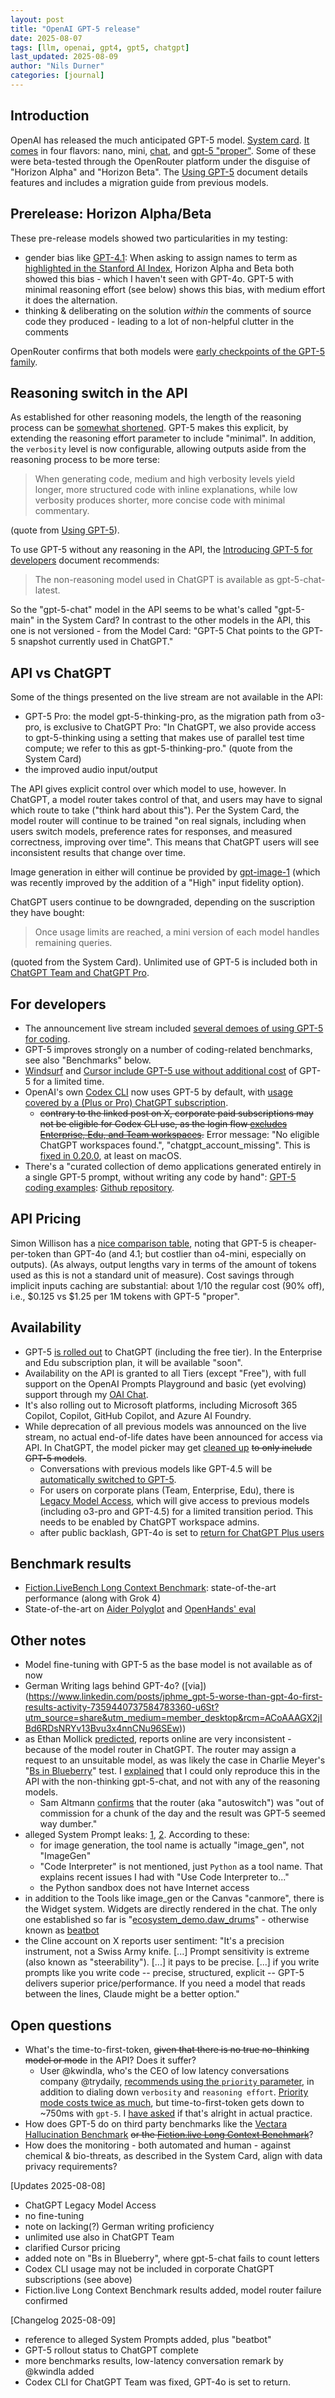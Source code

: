 ```yaml
---
layout: post
title: "OpenAI GPT-5 release"
date: 2025-08-07
tags: [llm, openai, gpt4, gpt5, chatgpt]
last_updated: 2025-08-09
author: "Nils Durner"
categories: [journal]
---
```


## Introduction
OpenAI has released the much anticipated GPT-5 model. [System card](https://openai.com/index/gpt-5-system-card/). [It comes](https://platform.openai.com/docs/models) in four flavors: nano, mini, [chat](https://platform.openai.com/docs/models/gpt-5-chat-latest), and [gpt-5 "proper"](https://platform.openai.com/docs/models/gpt-5). Some of these were beta-tested through the OpenRouter platform under the disguise of "Horizon Alpha" and "Horizon Beta". The [Using GPT-5](https://platform.openai.com/docs/guides/latest-model) document details features and includes a migration guide from previous models.

## Prerelease: Horizon Alpha/Beta
These pre-release models showed two particularities in my testing:
* gender bias like [GPT-4.1](_openai-api-gpt-4.1): When asking to assign names to term as [highlighted in the Stanford AI Index](stanford-ai-index), Horizon Alpha and Beta both showed this bias - which I haven't seen with GPT-4o. GPT-5 with minimal reasoning effort (see below) shows this bias, with medium effort it does the alternation. 
* thinking & deliberating on the solution *within* the comments of source code they produced - leading to a lot of non-helpful clutter in the comments

OpenRouter confirms that both models were [early checkpoints of the GPT-5 family](https://www.linkedin.com/posts/openrouter_excited-to-launch-gpt-5-on-openrouter-let-activity-7359290990014185472-5m7r?utm_source=share&utm_medium=member_desktop&rcm=ACoAAAGX2jIBd6RDsNRYv13Bvu3x4nnCNu96SEw).

## Reasoning switch in the API
As established for other reasoning models, the length of the reasoning process can be [somewhat shortened](reasoning-models-no-think). GPT-5 makes this explicit, by extending the reasoning effort parameter to include "minimal". In addition, the `verbosity` level is now configurable, allowing outputs aside from the reasoning process to be more terse:
> When generating code, medium and high verbosity levels yield longer, more structured code with inline explanations, while low verbosity produces shorter, more concise code with minimal commentary.

(quote from [Using GPT-5](https://platform.openai.com/docs/guides/latest-model)).

To use GPT-5 without any reasoning in the API, the [Introducing GPT-5 for developers](https://openai.com/index/introducing-gpt-5-for-developers/) document recommends:
> The non-reasoning model used in ChatGPT is available as gpt-5-chat-latest.

So the "gpt-5-chat" model in the API seems to be what's called "gpt-5-main" in the System Card? In contrast to the other models in the API, this one is not versioned - from the Model Card: "GPT-5 Chat points to the GPT-5 snapshot currently used in ChatGPT."

## API vs ChatGPT
Some of the things presented on the live stream are not available in the API:
* GPT-5 Pro: the model gpt-5-thinking-pro, as the migration path from o3-pro, is exclusive to ChatGPT Pro: "In ChatGPT, we also provide access
to gpt-5-thinking using a setting that makes use of parallel test time compute; we refer to this as gpt-5-thinking-pro." (quote from the System Card)
* the improved audio input/output

The API gives explicit control over which model to use, however. In ChatGPT, a model router takes control of that, and users may have to signal which route to take ("think hard about this"). Per the System Card, the model router will continue to be trained "on real signals, including when users switch models, preference rates for responses, and measured correctness, improving over time". This means that ChatGPT users will see inconsistent results that change over time.

Image generation in either will continue be provided by [gpt-image-1](gpt4o-image-generation) (which was recently improved by the addition of a "High" input fidelity option).

ChatGPT users continue to be downgraded, depending on the suscription they have bought:
> Once usage limits are reached, a mini version of each model handles
remaining queries.

(quoted from the System Card). Unlimited use of GPT-5 is included both in [ChatGPT Team and ChatGPT Pro](https://help.openai.com/en/articles/11909943-gpt-5-in-chatgpt#:~:text=unlimited%20access%20to%20our%20GPT-5%20models).

## For developers
* The announcement live stream included [several demoes of using GPT-5 for coding](https://youtu.be/0Uu_VJeVVfo?t=2464).
* GPT-5 improves strongly on a number of coding-related benchmarks, see also "Benchmarks" below.
* [Windsurf](https://x.com/OpenAIDevs/status/1953554951885713859) and [Cursor include GPT-5 use without additional cost](https://x.com/cursor_ai/status/1953519580627742750) of GPT-5 for a limited time.
* OpenAI's own [Codex CLI](openai-codex-notes) now uses GPT-5 by default, with [usage covered by a (Plus or Pro) ChatGPT subscription](https://x.com/embirico/status/1953526045573059056).
    * ~~contrary to the linked post on X, corporate paid subscriptions may not be eligible for Codex CLI use, as the login flow [excludes Enterprise, Edu, and Team workspaces](https://help.openai.com/en/articles/11381614-codex-cli-and-sign-in-with-chatgpt#:~:text=Who%20can%20use%20the%20new%20sign-in%20flow).~~ Error message: "No eligible ChatGPT workspaces found.", "chatgpt_account_missing". This is [fixed in 0.20.0](https://github.com/openai/codex/issues/1533#issuecomment-3170562561), at least on macOS.
* There's a "curated collection of demo applications generated entirely in a single GPT-5 prompt, without writing any code by hand": [GPT-5 coding examples](https://gpt-examples.com): [Github repository](https://github.com/openai/gpt-5-coding-examples).

## API Pricing
Simon Willison has a [nice comparison table](https://simonwillison.net/2025/Aug/7/gpt-5/#:~:text=Input%20%24%2Fm), noting that GPT-5 is cheaper-per-token than GPT-4o (and 4.1; but costlier than o4-mini, especially on outputs). (As always, output lengths vary in terms of the amount of tokens used as this is not a standard unit of measure). Cost savings through implicit inputs caching are substantial: about 1/10 the regular cost (90% off), i.e., $0.125 vs $1.25 per 1M tokens with GPT-5 "proper".

## Availability
* GPT-5 [is rolled out](https://x.com/OpenAI/status/1954068588014580072) to ChatGPT (including the free tier). In the Enterprise and Edu subscription plan, it will be available "soon".
* Availability on the API is granted to all Tiers (except "Free"), with full support on the OpenAI Prompts Playground and basic (yet evolving) support through my [OAI Chat](oai_chat-updates).
* It's also rolling out to Microsoft platforms, including Microsoft 365 Copilot, Copilot, GitHub Copilot, and Azure AI Foundry.
* While deprecation of all previous models was announced on the live stream, no actual end-of-life dates have been announced for access via API. In ChatGPT, the model picker may get [cleaned up](https://x.com/OpenAI/status/1953526591629508735) ~~to only include GPT-5 models~~.
    * Conversations with previous models like GPT-4.5 will be [automatically switched to GPT-5](https://help.openai.com/en/articles/6825453-chatgpt-release-notes#:~:text=ChatGPT%20will%20automatically%20switch%20it%20to%20the%20closest%20GPT-5%20equivalent
).
    * For users on corporate plans (Team, Enterprise, Edu), there is [Legacy Model Access](https://help.openai.com/en/articles/11954883-legacy-model-access-for-team-enterprise-and-edu-users#h_ffaadea924), which will give access to previous models (including o3-pro and GPT-4.5) for a limited transition period. This needs to be enabled by ChatGPT workspace admins.
    * after public backlash, GPT-4o is set to [return for ChatGPT Plus users](https://x.com/sama/status/1953893841381273969)

## Benchmark results
* [Fiction.LiveBench Long Context Benchmark](https://fiction.live/stories/Fiction-liveBench-August-8-2025/oQdzQvKHw8JyXbN87): state-of-the-art performance (along with Grok 4)
* State-of-the-art on [Aider Polyglot](https://openai.com/index/introducing-gpt-5-for-developers/) and [OpenHands' eval](https://x.com/allhands_ai/status/1953883039768989739)

## Other notes
* Model fine-tuning with GPT-5 as the base model is not available as of now
* German Writing lags behind GPT-4o? ([via])(https://www.linkedin.com/posts/jphme_gpt-5-worse-than-gpt-4o-first-results-activity-7359440737584783360-u6St?utm_source=share&utm_medium=member_desktop&rcm=ACoAAAGX2jIBd6RDsNRYv13Bvu3x4nnCNu96SEw))
* as Ethan Mollick [predicted](https://www.linkedin.com/posts/emollick_you-are-likely-going-to-see-a-lot-of-very-activity-7359323772924878848-Pf_j?utm_source=share&utm_medium=member_desktop&rcm=ACoAAAGX2jIBd6RDsNRYv13Bvu3x4nnCNu96SEw), reports online are very inconsistent - because of the model router in ChatGPT. The router may assign a request to an unsuitable model, as was likely the case in Charlie Meyer's "[Bs in Blueberry](https://blog.charliemeyer.co/the-gpt-5-launch-was-concerning/)" test. I [explained](https://news.ycombinator.com/item?id=44837178) that I could only reproduce this in the API with the non-thinking gpt-5-chat, and not with any of the reasoning models.
    * Sam Altmann [confirms](https://x.com/sama/status/1953893841381273969) that the router (aka "autoswitch") was "out of commission for a chunk of the day and the result was GPT-5 seemed way dumber."
* alleged System Prompt leaks: [1](https://gist.github.com/maoxiaoke/f6d5b28f9104cd856a2622a084f46fd7), [2](https://github.com/lgboim/gpt-5-system-prompt/blob/main/system_prompt.md). According to these:
    * for image generation, the tool name is actually "image_gen", not "ImageGen"
    * "Code Interpreter" is not mentioned, just `Python` as a tool name. That explains recent issues I had with "Use Code Interpreter to..."
    * the Python sandbox does not have Internet access
* in addition to the Tools like image_gen or the Canvas "canmore", there is the Widget system. Widgets are directly rendered in the chat. The only one established so far is "[ecosystem_demo.daw_drums](https://x.com/dotey/status/1953656010326888815)" - otherwise known as [beatbot](https://x.com/sama/status/1953529799219319205)
* the Cline account on X reports user sentiment: "It's a precision instrument, not a Swiss Army knife. [...] Prompt sensitivity is extreme (also known as "steerability"). [...] it pays to be precise. [...] if you write prompts like you write code -- precise, structured, explicit -- GPT-5 delivers superior price/performance. If you need a model that reads between the lines, Claude might be a better option."

## Open questions
* What's the time-to-first-token, ~~given that there is no true no-thinking model or mode~~ in the API? Does it suffer?
    * User @kwindla, who's the CEO of low latency conversations company @trydaily, [recommends using the `priority` parameter](https://x.com/kwindla/status/1953868672470331423), in addition to dialing down `verbosity` and `reasoning effort`. [Priority mode costs twice as much](https://x.com/kwindla/status/1953890223630561778), but time-to-first-token gets down to ~750ms with `gpt-5`. I [have asked](https://x.com/ndurner/status/1954102340304195705) if that's alright in actual practice.
* How does GPT-5 do on third party benchmarks like the [Vectara Hallucination Benchmark](hallucination-benchmark) ~~or the [Fiction.live Long Context Benchmark](https://fiction.live/stories/Fiction-liveBench-July-25-2025/oQdzQvKHw8JyXbN87)~~?
* How does the monitoring - both automated and human - against chemical & bio-threats, as described in the System Card, align with data privacy requirements?

[Updates 2025-08-08]
* ChatGPT Legacy Model Access
* no fine-tuning
* note on lacking(?) German writing proficiency
* unlimited use also in ChatGPT Team
* clarified Cursor pricing
* added note on "Bs in Blueberry", where gpt-5-chat fails to count letters
* Codex CLI usage may not be included in corporate ChatGPT subscriptions (see above)
* Fiction.live Long Context Benchmark results added, model router failure confirmed

[Changelog 2025-08-09]
* reference to alleged System Prompts added, plus "beatbot"
* GPT-5 rollout status to ChatGPT complete
* more benchmarks results, low-latency conversation remark by @kwindla added
* Codex CLI for ChatGPT Team was fixed, GPT-4o is set to return.